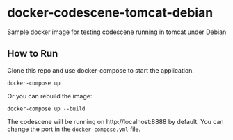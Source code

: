 # docker-codescene-tomcat-debian
Sample docker image for testing codescene running in tomcat under Debian

## How to Run

Clone this repo and use docker-compose to start the application.
```
docker-compose up
```

Or you can rebuild the image:
```
docker-compose up --build
```

The codescene will be running on http://localhost:8888 by default.
You can change the port in the `docker-compose.yml` file.
